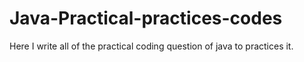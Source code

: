 # Java-Practical-practices-codes
Here I write all of the practical coding  question of java to practices it.  
